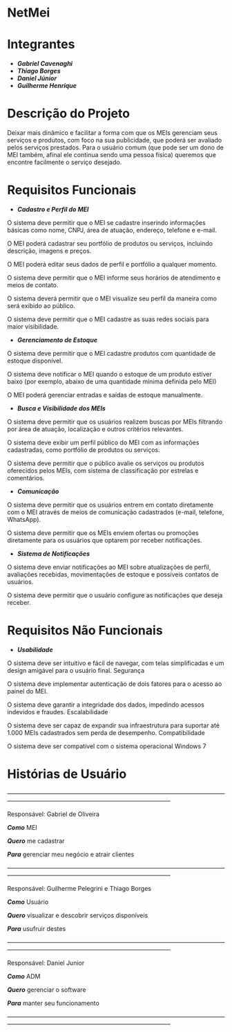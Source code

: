 # NetMei

# Integrantes 
* ***Gabriel Cavenaghi***
* ***Thiago Borges***
* ***Daniel Júnior***
* ***Guilherme Henrique***

# Descrição do Projeto
Deixar mais dinâmico e facilitar a forma com que os MEIs gerenciam seus serviços e produtos, com foco na sua publicidade, que poderá ser avaliado pelos serviços prestados. Para o usuário comum (que pode ser um dono de MEI também, afinal ele continua sendo uma pessoa física) queremos que encontre facilmente o serviço desejado.

# Requisitos Funcionais
* ***Cadastro e Perfil do MEI***

O sistema deve permitir que o MEI se cadastre inserindo informações básicas como nome, CNPJ, área de atuação, endereço, telefone e e-mail.

O MEI poderá cadastrar seu portfólio de produtos ou serviços, incluindo descrição, imagens e preços.

O MEI poderá editar seus dados de perfil e portfólio a qualquer momento.

O sistema deve permitir que o MEI informe seus horários de atendimento e meios de contato.

O sistema deverá permitir que o MEI visualize seu perfil da maneira como será exibido ao público.

O sistema deve permitir que o MEI cadastre as suas redes sociais para maior visibilidade.

* ***Gerenciamento de Estoque*** 

O sistema deve permitir que o MEI cadastre produtos com quantidade de estoque disponível.

O sistema deve notificar o MEI quando o estoque de um produto estiver baixo (por exemplo, abaixo de uma quantidade mínima definida pelo MEI)

O MEI poderá gerenciar entradas e saídas de estoque manualmente.
* ***Busca e Visibilidade dos MEIs***

O sistema deve permitir que os usuários realizem buscas por MEIs filtrando por área de atuação, localização e outros critérios relevantes.

O sistema deve exibir um perfil público do MEI com as informações cadastradas, como portfólio de produtos ou serviços.

O sistema deve permitir que o público avalie os serviços ou produtos oferecidos pelos MEIs, com sistema de classificação por estrelas e comentários.
* ***Comunicação***

O sistema deve permitir que os usuários entrem em contato diretamente com o MEI através de meios de comunicação cadastrados (e-mail, telefone, WhatsApp).

O sistema deve permitir que os MEIs enviem ofertas ou promoções diretamente para os usuários que optarem por receber notificações.

* ***Sistema de Notificações***

O sistema deve enviar notificações ao MEI sobre atualizações de perfil, avaliações recebidas, movimentações de estoque e possíveis contatos de usuários.

O sistema deve permitir que o usuário configure as notificações que deseja receber.

 
# Requisitos Não Funcionais
* ***Usabilidade***

O sistema deve ser intuitivo e fácil de navegar, com telas simplificadas e um design amigável para o usuário final.
Segurança

O sistema deve implementar autenticação de dois fatores para o acesso ao painel do MEI.

O sistema deve garantir a integridade dos dados, impedindo acessos indevidos e fraudes.
Escalabilidade

O sistema deve ser capaz de expandir sua infraestrutura para suportar até 1.000 MEIs cadastrados sem perda de desempenho.
Compatibilidade

O sistema deve ser compatível com o sistema operacional Windows 7


# Histórias de Usuário
———————————————————————————————————————————————————————————————

Responsável: Gabriel de Oliveira

***Como*** MEI
	
***Quero*** me cadastrar

***Para*** gerenciar meu negócio e atrair clientes

———————————————————————————————————————————————————————————————

Responsável: Guilherme Pelegrini e Thiago Borges

***Como*** Usuário
	
***Quero*** visualizar e descobrir serviços disponíveis

***Para*** usufruir destes

———————————————————————————————————————————————————————————————

Responsável: Daniel Junior

***Como*** ADM
	
***Quero*** gerenciar o software

***Para*** manter seu funcionamento

———————————————————————————————————————————————————————————————

